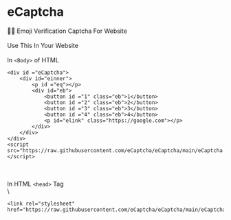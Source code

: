 # eCaptcha
👷‍♂️ Emoji Verification Captcha For Website\
\
Use This In Your Website\
\
In `<Body>` of HTML
```
<div id ="eCaptcha">
    <div id="einner">
        <p id ="eq"></p>
        <div id="eb">
            <button id ="1" class="eb">1</button>
            <button id ="2" class="eb">2</button>
            <button id ="3" class="eb">3</button>
            <button id ="4" class="eb">4</button>
            <p id="elink" class="https://google.com"></p>
        </div>
    </div>
</div> 
<script src="https://raw.githubusercontent.com/eCaptcha/eCaptcha/main/eCaptcha.js"></script>
```
\
\
In HTML `<head>` Tag\
\

```
<link rel="stylesheet" href="https://raw.githubusercontent.com/eCaptcha/eCaptcha/main/eCaptcha.css">
```
